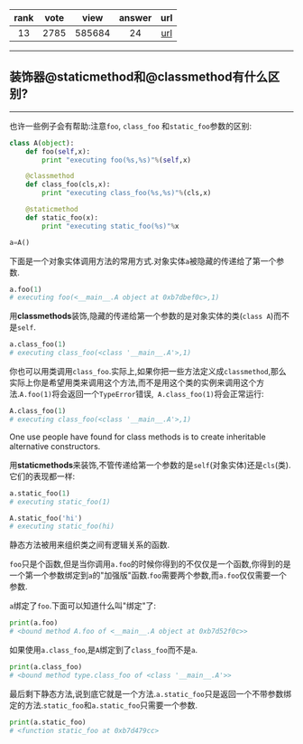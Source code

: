 
| rank | vote | view | answer | url |
|:-:|:-:|:-:|:-:|:-:|
|13|2785|585684|24| [url](http://stackoverflow.com/questions/136097/what-is-the-difference-between-staticmethod-and-classmethod) |
***

## 装饰器@staticmethod和@classmethod有什么区别?

***

也许一些例子会有帮助:注意`foo`, `class_foo` 和`static_foo`参数的区别:

```python
class A(object):
    def foo(self,x):
        print "executing foo(%s,%s)"%(self,x)

    @classmethod
    def class_foo(cls,x):
        print "executing class_foo(%s,%s)"%(cls,x)

    @staticmethod
    def static_foo(x):
        print "executing static_foo(%s)"%x

a=A()
```

下面是一个对象实体调用方法的常用方式.对象实体`a`被隐藏的传递给了第一个参数.

```python
a.foo(1)
# executing foo(<__main__.A object at 0xb7dbef0c>,1)
```

用**classmethods**装饰,隐藏的传递给第一个参数的是对象实体的类(`class A`)而不是`self`.

```python
a.class_foo(1)
# executing class_foo(<class '__main__.A'>,1)
```

你也可以用类调用`class_foo`.实际上,如果你把一些方法定义成`classmethod`,那么实际上你是希望用类来调用这个方法,而不是用这个类的实例来调用这个方法.`A.foo(1)`将会返回一个`TypeError`错误,` A.class_foo(1)`将会正常运行:

```python
A.class_foo(1)
# executing class_foo(<class '__main__.A'>,1)
```

One use people have found for class methods is to create inheritable alternative constructors.

用**staticmethods**来装饰,不管传递给第一个参数的是`self`(对象实体)还是`cls`(类).它们的表现都一样:

```python
a.static_foo(1)
# executing static_foo(1)

A.static_foo('hi')
# executing static_foo(hi)
```

静态方法被用来组织类之间有逻辑关系的函数.

`foo`只是个函数,但是当你调用`a.foo`的时候你得到的不仅仅是一个函数,你得到的是一个第一个参数绑定到`a`的"加强版"函数.`foo`需要两个参数,而`a.foo`仅仅需要一个参数.

`a`绑定了`foo`.下面可以知道什么叫"绑定"了:

```python
print(a.foo)
# <bound method A.foo of <__main__.A object at 0xb7d52f0c>>
```

如果使用`a.class_foo`,是`A`绑定到了`class_foo`而不是`a`.

```python
print(a.class_foo)
# <bound method type.class_foo of <class '__main__.A'>>
```

最后剩下静态方法,说到底它就是一个方法.`a.static_foo`只是返回一个不带参数绑定的方法.`static_foo`和`a.static_foo`只需要一个参数.

```python
print(a.static_foo)
# <function static_foo at 0xb7d479cc>
```